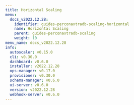 ```yaml
---
title: Horizontal Scaling
menu:
  docs_v2022.12.28:
    identifier: guides-perconaxtradb-scaling-horizontal
    name: Horizontal Scaling
    parent: guides-perconaxtradb-scaling
    weight: 10
menu_name: docs_v2022.12.28
info:
  autoscaler: v0.15.0
  cli: v0.30.0
  dashboard: v0.6.0
  installer: v2022.12.28
  ops-manager: v0.17.0
  provisioner: v0.30.0
  schema-manager: v0.6.0
  ui-server: v0.6.0
  version: v2022.12.28
  webhook-server: v0.6.0
---
```


